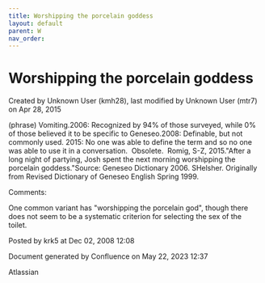```yaml
---
title: Worshipping the porcelain goddess
layout: default
parent: W
nav_order:
---
```


# Worshipping the porcelain goddess

Created by  Unknown User (kmh28), last modified by  Unknown User (mtr7) on Apr 28, 2015

(phrase) Vomiting.2006: Recognized by 94% of those surveyed, while 0% of those believed it to be specific to Geneseo.2008: Definable, but not commonly used. 2015: No one was able to define the term and so no one was able to use it in a conversation.  Obsolete.  Romig, S-Z, 2015.&quot;After a long night of partying, Josh spent the next morning worshipping the porcelain goddess.&quot;Source: Geneseo Dictionary 2006. SHelsher. Originally from Revised Dictionary of Geneseo English Spring 1999.

Comments:

One common variant has &quot;worshipping the porcelain god&quot;, though there does not seem to be a systematic criterion for selecting the sex of the toilet.  

Posted by krk5 at Dec 02, 2008 12:08

Document generated by Confluence on May 22, 2023 12:37

Atlassian
